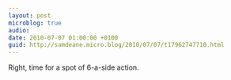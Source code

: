 ```yaml
---
layout: post
microblog: true
audio: 
date: 2010-07-07 01:00:00 +0100
guid: http://samdeane.micro.blog/2010/07/07/t17962747710.html
---
```

Right, time for a spot of 6-a-side action.
